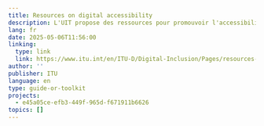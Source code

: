 ```yaml
---
title: Resources on digital accessibility
description: L'UIT propose des ressources pour promouvoir l'accessibilité des TIC et l'inclusion numérique, en aidant les États membres à élaborer des politiques numériques inclusives. Les principales ressources comprennent des boîtes à outils, des lignes directrices, des rapports et des formations en ligne sur l'accessibilité des services numériques pour tous, y compris les personnes handicapées. Ces ressources visent à contribuer à la création de sociétés numériques plus inclusives.
lang: fr
date: 2025-05-06T11:56:00
linking:
  type: link
  link: https://www.itu.int/en/ITU-D/Digital-Inclusion/Pages/resources-on-ICT-accessibility/default.aspx
author: ''
publisher: ITU
language: en
type: guide-or-toolkit
projects:
  - e45a05ce-efb3-449f-965d-f671911b6626
topics: []
---
```


